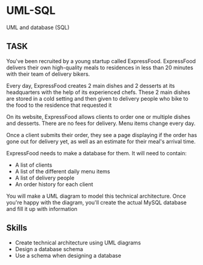 # UML-SQL
UML and database (SQL)

## TASK

You've been recruited by a young startup called ExpressFood. ExpressFood 
delivers their own high-quality meals to residences in less than 20 minutes with their 
team of delivery bikers. 

Every day, ExpressFood creates 2 main dishes and 2 desserts at its headquarters 
with the help of its experienced chefs. These 2 main dishes are stored in a cold 
setting and then given to delivery people who bike to the food to the residence that requested it

On its website, ExpressFood allows clients to order one or multiple dishes and desserts. 
There are no fees for delivery. Menu items change every day. 

Once a client submits their order, they see a page displaying if the order has gone out for delivery yet, 
as well as an estimate for their meal's arrival time.

ExpressFood needs to make a database for them. It will need to contain: 

- A list of clients
- A list of the different daily menu items
- A list of delivery people
- An order history for each client

You will make a UML diagram to model this technical architecture. Once you're happy with the diagram, 
you'll create the actual MySQL database and fill it up with information

## Skills

- Create technical architecture using UML diagrams
- Design a database schema
- Use a schema when designing a database
